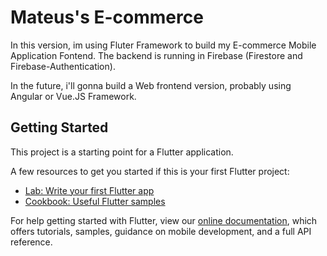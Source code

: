 # Mateus's E-commerce 

In this version, im using Fluter Framework to build my E-commerce Mobile Application Fontend.
The backend is running in Firebase (Firestore and Firebase-Authentication).

In the future, i'll gonna build a Web frontend version, probably using Angular or Vue.JS Framework.



## Getting Started

This project is a starting point for a Flutter application.

A few resources to get you started if this is your first Flutter project:

- [Lab: Write your first Flutter app](https://flutter.dev/docs/get-started/codelab)
- [Cookbook: Useful Flutter samples](https://flutter.dev/docs/cookbook)

For help getting started with Flutter, view our
[online documentation](https://flutter.dev/docs), which offers tutorials,
samples, guidance on mobile development, and a full API reference.

